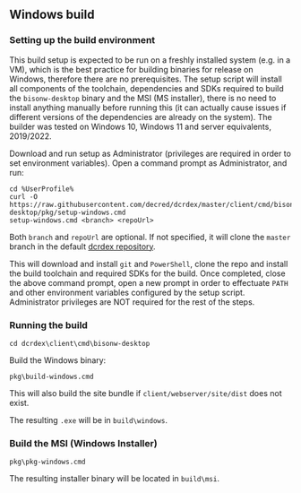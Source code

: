 ## Windows build

### Setting up the build environment

This build setup is expected to be run on a freshly installed system (e.g. in a VM), which is the best practice for building binaries for release on Windows, therefore there are no prerequisites.  The setup script will install all components of the toolchain, dependencies and SDKs required to build the `bisonw-desktop` binary and the MSI (MS installer), there is no need to install anything manually before running this (it can actually cause issues if different versions of the dependencies are already on the system).  The builder was tested on Windows 10, Windows 11 and server equivalents, 2019/2022.

Download and run setup as Administrator (privileges are required in order to set environment variables).  Open a command prompt as Administrator, and run:

 ```batch
 cd %UserProfile%
 curl -O https://raw.githubusercontent.com/decred/dcrdex/master/client/cmd/bisonw-desktop/pkg/setup-windows.cmd
 setup-windows.cmd <branch> <repoUrl>
 ```

 Both `branch` and `repoUrl` are optional.  If not specified, it will clone the `master` branch in the default [dcrdex repository](https://github.com/decred/dcrdex).

 This will download and install `git` and `PowerShell`, clone the repo and install the build toolchain and required SDKs for the build.  Once completed, close the above command prompt, open a new prompt in order to effectuate `PATH` and other environment variables configured by the setup script.  Administrator privileges are NOT required for the rest of the steps.

 ### Running the build

 ```batch
 cd dcrdex\client\cmd\bisonw-desktop
 ```

Build the Windows binary: 

```batch
pkg\build-windows.cmd
```

This will also build the site bundle if `client/webserver/site/dist` does not exist.

The resulting `.exe` will be in `build\windows`.

### Build the MSI (Windows Installer)

```batch
pkg\pkg-windows.cmd
```

The resulting installer binary will be located in `build\msi`.
